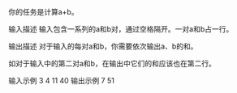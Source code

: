 你的任务是计算a+b。

输入描述
输入包含一系列的a和b对，通过空格隔开。一对a和b占一行。

输出描述
对于输入的每对a和b，你需要依次输出a、b的和。

如对于输入中的第二对a和b，在输出中它们的和应该也在第二行。

输入示例
3 4
11 40
输出示例
7
51